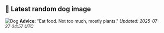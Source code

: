 ## 🐶 Latest random dog image
![Dog](https://images.dog.ceo/breeds/sheepdog-shetland/n02105855_13457.jpg)
**Advice:** "Eat food. Not too much, mostly plants."
*Updated: 2025-07-27 04:57 UTC*
